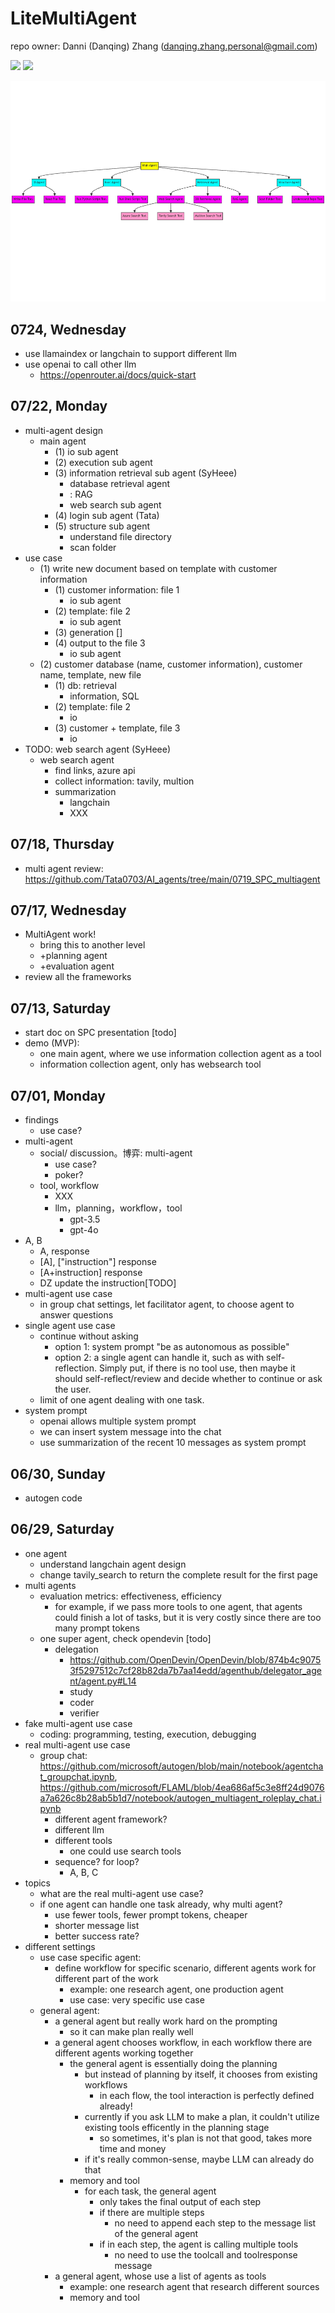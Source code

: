 # LiteMultiAgent
repo owner: Danni (Danqing) Zhang (danqing.zhang.personal@gmail.com)

<a href='https://discord.gg/YX5tJ2zH'><img src='https://img.shields.io/badge/Community-Discord-8A2BE2'></a>
<a href='https://danqingz.github.io/blog/2024/07/27/LiteMultiAgent.html'><img src='https://img.shields.io/badge/Blog-181717?style=for-the-badge&logo=github&logoColor=white'></a>




![design.png](images/design.png)

## 0724, Wednesday
* use llamaindex or langchain to support different llm
* use openai to call other llm
  * https://openrouter.ai/docs/quick-start

## 07/22, Monday
* multi-agent design
  * main agent
    * (1) io sub agent
    * (2) execution sub agent
    * (3) information retrieval sub agent (SyHeee)
      * database retrieval agent
      * <local file search sub agent>: RAG
      * web search sub agent
    * (4) login sub agent (Tata)
    * (5) structure sub agent
      * understand file directory
      * scan folder
* use case
  * (1) write new document based on template with customer information
    * (1) customer information: file 1
      * io sub agent
    * (2) template: file 2
      * io sub agent
    * (3) generation []
    * (4) output to the file 3
      * io sub agent
  * (2) customer database (name, customer information), customer name, template, new file
    * (1) db: retrieval
      * information, SQL
    * (2) template: file 2
      * io
    * (3) customer + template, file 3
      * io
* TODO: web search agent (SyHeee)
  * web search agent
    * find links, azure api
    * collect information: tavily, multion
    * summarization
      * langchain
      * XXX

## 07/18, Thursday
* multi agent review: https://github.com/Tata0703/AI_agents/tree/main/0719_SPC_multiagent


## 07/17, Wednesday
* MultiAgent work!
  * bring this to another level
  * +planning agent
  * +evaluation agent
* review all the frameworks

## 07/13, Saturday
* start doc on SPC presentation [todo]
* demo (MVP):
  * one main agent, where we use information collection agent as a tool
  * information collection agent, only has websearch tool

## 07/01, Monday
* findings
  * use case?
* multi-agent
  * social/ discussion。博弈: multi-agent
    * use case?
    * poker?
  * tool, workflow
    * XXX
    * llm，planning，workflow，tool
      * gpt-3.5
      * gpt-4o
* A, B
  * A, response
  * [A], ["instruction"] response
  * [A+instruction] response
  * DZ update the instruction[TODO]
* multi-agent use case
  * in group chat settings, let facilitator agent, to choose agent to answer questions
* single agent use case
  * continue without asking
    * option 1: system prompt "be as autonomous as possible"
    * option 2: a single agent can handle it, such as with self-reflection. Simply put, if there is no tool use, then maybe it should self-reflect/review and decide whether to continue or ask the user.
  * limit of one agent dealing with one task.
* system prompt
  * openai allows multiple system prompt
  * we can insert system message into the chat
  * use summarization of the recent 10 messages as system prompt

## 06/30, Sunday
* autogen code

## 06/29, Saturday
* one agent
  * understand langchain agent design
  * change tavily_search to return the complete result for the first page
* multi agents
  * evaluation metrics: effectiveness, efficiency
    * for example, if we pass more tools to one agent, that agents could finish a lot of tasks, but it is very costly since there are too many prompt tokens
  * one super agent, check opendevin [todo]
    * delegation
      * https://github.com/OpenDevin/OpenDevin/blob/874b4c90753f5297512c7cf28b82da7b7aa14edd/agenthub/delegator_agent/agent.py#L14
      * study
      * coder
      * verifier
* fake multi-agent use case
  * coding: programming, testing, execution, debugging
* real multi-agent use case
  * group chat: https://github.com/microsoft/autogen/blob/main/notebook/agentchat_groupchat.ipynb, https://github.com/microsoft/FLAML/blob/4ea686af5c3e8ff24d9076a7a626c8b28ab5b1d7/notebook/autogen_multiagent_roleplay_chat.ipynb
    * different agent framework?
    * different llm
    * different tools
      * one could use search tools
    * sequence? for loop?
      * A, B, C
* topics
  * what are the real multi-agent use case?
  * if one agent can handle one task already, why multi agent?
    * use fewer tools, fewer prompt tokens, cheaper
    * shorter message list
    * better success rate?
* different settings
  * use case specific agent:
    * define workflow for specific scenario, different agents work for different part of the work
      * example: one research agent, one production agent
      * use case: very specific use case
  * general agent:
    * a general agent but really work hard on the prompting
      * so it can make plan really well
    * a general agent chooses workflow, in each workflow there are different agents working together
      * the general agent is essentially doing the planning
        * but instead of planning by itself, it chooses from existing workflows
          * in each flow, the tool interaction is perfectly defined already!
        * currently if you ask LLM to make a plan, it couldn't utilize existing tools efficently in the planning stage
          * so sometimes, it's plan is not that good, takes more time and money
        * if it's really common-sense, maybe LLM can already do that
      * memory and tool
        * for each task, the general agent
          * only takes the final output of each step
          * if there are multiple steps
            * no need to append each step to the message list of the general agent
          * if in each step, the agent is calling multiple tools
            * no need to use the toolcall and toolresponse message
    * a general agent, whose use a list of agents as tools
      * example: one research agent that research different sources
      * memory and tool